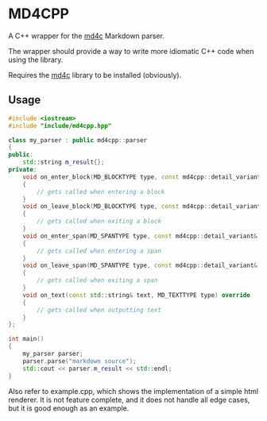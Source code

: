 # MD4CPP

A C++ wrapper for the [md4c](https://github.com/mity/md4c) Markdown parser.

The wrapper should provide a way to write more idiomatic C++ code when using the library.

Requires the [md4c](https://github.com/mity/md4c) library to be installed (obviously).

## Usage

```cpp
#include <iostream>
#include "include/md4cpp.hpp"

class my_parser : public md4cpp::parser
{
public:
	std::string m_result{};
private:
	void on_enter_block(MD_BLOCKTYPE type, const md4cpp::detail_variant& detail) override
	{
		// gets called when entering a block
	}
	void on_leave_block(MD_BLOCKTYPE type, const md4cpp::detail_variant& detail) override
	{
		// gets called when exiting a block
	}
	void on_enter_span(MD_SPANTYPE type, const md4cpp::detail_variant& detail) override
	{
		// gets called when entering a span
	}
	void on_leave_span(MD_SPANTYPE type, const md4cpp::detail_variant& detail) override
	{
		// gets called when exiting a span
	}
	void on_text(const std::string& text, MD_TEXTTYPE type) override
	{
		// gets called when outputting text
	}
};

int main()
{
	my_parser parser;
	parser.parse("markdown source");
	std::cout << parser.m_result << std::endl;
}
```

Also refer to example.cpp, which shows the implementation of a simple html renderer.
It is not feature complete, and it does not handle all edge cases,
but it is good enough as an example.
